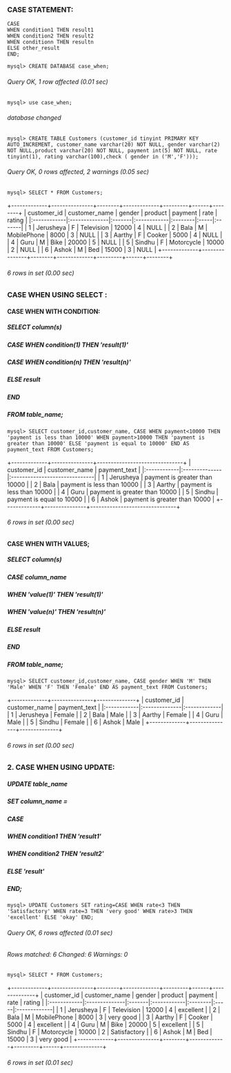 ### CASE STATEMENT: 


```syntax
CASE 
WHEN condition1 THEN result1
WHEN condition2 THEN result2
WHEN conditionn THEN resultn
ELSE other_result
END;
```

```syntax
mysql> CREATE DATABASE case_when;
```
###### Query OK, 1 row affected (0.01 sec)

```syntax
mysql> use case_when;
```
###### database changed

```syntax
mysql> CREATE TABLE Customers (customer_id tinyint PRIMARY KEY AUTO_INCREMENT, customer_name varchar(20) NOT NULL, gender varchar(2) NOT NULL,product varchar(20) NOT NULL, payment int(5) NOT NULL, rate tinyint(1), rating varchar(100),check ( gender in ('M','F')));
```
###### Query OK, 0 rows affected, 2 warnings (0.05 sec)

```syntax
mysql> SELECT * FROM Customers;
```

+-------------+---------------+--------+-------------+---------+------+--------+
| customer_id | customer_name | gender | product     | payment | rate | rating |
|:------------|:--------------|:-------|:------------|:--------|:-----|:-------|
|           1 | Jerusheya     | F      | Television  |   12000 |    4 | NULL   |
|           2 | Bala          | M      | MobilePhone |    8000 |    3 | NULL   |
|           3 | Aarthy        | F      | Cooker      |    5000 |    4 | NULL   |
|           4 | Guru          | M      | Bike        |   20000 |    5 | NULL   |
|           5 | Sindhu        | F      | Motorcycle  |   10000 |    2 | NULL   |
|           6 | Ashok         | M      | Bed         |   15000 |    3 | NULL   |
+-------------+---------------+--------+-------------+---------+------+--------+

###### 6 rows in set (0.00 sec)

### CASE WHEN USING SELECT :

#### CASE WHEN WITH CONDITION:

##### SELECT column(s) 
##### CASE WHEN condition(1) THEN 'result(1)'
##### CASE WHEN condition(n) THEN 'result(n)'
##### ELSE result
##### END
##### FROM table_name;

```syntax
mysql> SELECT customer_id,customer_name, CASE WHEN payment<10000 THEN 'payment is less than 10000' WHEN payment>10000 THEN 'payment is greater than 10000' ELSE 'payment is equal to 10000' END AS payment_text FROM Customers;
```

+-------------+---------------+-------------------------------+
| customer_id | customer_name | payment_text                  |
|:------------|:--------------|:------------------------------|
|           1 | Jerusheya     | payment is greater than 10000 |
|           2 | Bala          | payment is less than 10000    |
|           3 | Aarthy        | payment is less than 10000    |
|           4 | Guru          | payment is greater than 10000 |
|           5 | Sindhu        | payment is equal to 10000     |
|           6 | Ashok         | payment is greater than 10000 |
+-------------+---------------+-------------------------------+

###### 6 rows in set (0.00 sec)

#### CASE WHEN WITH VALUES;

##### SELECT column(s) 
##### CASE column_name
##### WHEN 'value(1)' THEN 'result(1)'
##### WHEN 'value(n)' THEN 'result(n)'
##### ELSE result
##### END
##### FROM table_name;

```syntax
mysql> SELECT customer_id,customer_name, CASE gender WHEN 'M' THEN 'Male' WHEN 'F' THEN 'Female' END AS payment_text FROM Customers;
```

+-------------+---------------+--------------+
| customer_id | customer_name | payment_text |
|:------------|:--------------|:-------------|
|           1 | Jerusheya     | Female       |
|           2 | Bala          | Male         |
|           3 | Aarthy        | Female       |
|           4 | Guru          | Male         |
|           5 | Sindhu        | Female       |
|           6 | Ashok         | Male         |
+-------------+---------------+--------------+

###### 6 rows in set (0.00 sec)

### 2. CASE WHEN USING UPDATE:

##### UPDATE table_name
##### SET column_name =
##### CASE
##### WHEN condition1 THEN 'result1' 
##### WHEN condition2 THEN 'result2'
##### ELSE 'result'
##### END;

```syntax
mysql> UPDATE Customers SET rating=CASE WHEN rate<3 THEN 'Satisfactory' WHEN rate=3 THEN 'very good' WHEN rate>3 THEN 'excellent' ELSE 'okay' END;
```

###### Query OK, 6 rows affected (0.01 sec)
###### Rows matched: 6  Changed: 6  Warnings: 0

```syntax
mysql> SELECT * FROM Customers;
```

+-------------+---------------+--------+-------------+---------+------+--------------+
| customer_id | customer_name | gender | product     | payment | rate | rating       |
|:------------|:--------------|:-------|:------------|:--------|:-----|:-------------|
|           1 | Jerusheya     | F      | Television  |   12000 |    4 | excellent    |
|           2 | Bala          | M      | MobilePhone |    8000 |    3 | very good    |
|           3 | Aarthy        | F      | Cooker      |    5000 |    4 | excellent    |
|           4 | Guru          | M      | Bike        |   20000 |    5 | excellent    |
|           5 | Sindhu        | F      | Motorcycle  |   10000 |    2 | Satisfactory |
|           6 | Ashok         | M      | Bed         |   15000 |    3 | very good    |
+-------------+---------------+--------+-------------+---------+------+--------------+

###### 6 rows in set (0.01 sec)

